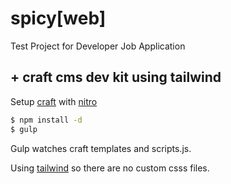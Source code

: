 # spicy[web]
Test Project for Developer Job Application

## + craft cms dev kit using tailwind
Setup [craft](https://craftcms.com/docs/3.x/installation.html) with [nitro](https://craftcms.com/docs/nitro/installation.html)
```sh
$ npm install -d
$ gulp
```

Gulp watches craft templates and scripts.js. 

Using [tailwind](https://tailwindcss.com/) so there are no custom csss files.
